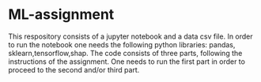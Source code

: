 # ML-assignment

This respository consists of a jupyter notebook and a data csv file. In order to run the notebook one needs the following python libraries:
pandas, sklearn,tensorflow,shap.
The code consists of three parts, following the instructions of the assignment. 
One needs to run the first part in order to proceed to the second and/or third part.
